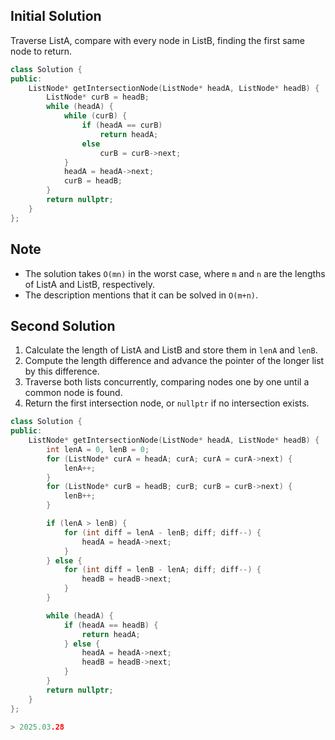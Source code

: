 ## Initial Solution
Traverse ListA, compare with every node in ListB, finding the first same node to return.

```cpp
class Solution {
public:
    ListNode* getIntersectionNode(ListNode* headA, ListNode* headB) {
        ListNode* curB = headB;
        while (headA) {
            while (curB) {
                if (headA == curB)
                    return headA;
                else
                    curB = curB->next;
            }
            headA = headA->next;
            curB = headB;
        }
        return nullptr;
    }
};
```

## Note
- The solution takes `O(mn)` in the worst case, where `m` and `n` are the lengths of ListA and ListB, respectively.
- The description mentions that it can be solved in `O(m+n)`.

## Second Solution
1. Calculate the length of ListA and ListB and store them in `lenA` and `lenB`.
2. Compute the length difference and advance the pointer of the longer list by this difference.
3. Traverse both lists concurrently, comparing nodes one by one until a common node is found.
4. Return the first intersection node, or `nullptr` if no intersection exists.


```cpp
class Solution {
public:
    ListNode* getIntersectionNode(ListNode* headA, ListNode* headB) {
        int lenA = 0, lenB = 0;
        for (ListNode* curA = headA; curA; curA = curA->next) {
            lenA++;
        }
        for (ListNode* curB = headB; curB; curB = curB->next) {
            lenB++;
        }

        if (lenA > lenB) {
            for (int diff = lenA - lenB; diff; diff--) {
                headA = headA->next;
            }
        } else {
            for (int diff = lenB - lenA; diff; diff--) {
                headB = headB->next;
            }
        }

        while (headA) {
            if (headA == headB) {
                return headA;
            } else {
                headA = headA->next;
                headB = headB->next;
            }
        }
        return nullptr;
    }
};

> 2025.03.28
```
